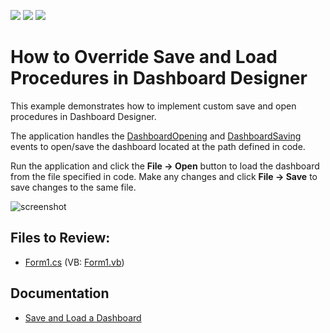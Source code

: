 <!-- default badges list -->
![](https://img.shields.io/endpoint?url=https://codecentral.devexpress.com/api/v1/VersionRange/128581160/18.2.3%2B)
[![](https://img.shields.io/badge/Open_in_DevExpress_Support_Center-FF7200?style=flat-square&logo=DevExpress&logoColor=white)](https://supportcenter.devexpress.com/ticket/details/E4754)
[![](https://img.shields.io/badge/📖_How_to_use_DevExpress_Examples-e9f6fc?style=flat-square)](https://docs.devexpress.com/GeneralInformation/403183)
<!-- default badges end -->
# How to Override Save and Load Procedures in Dashboard Designer

This example demonstrates how to implement custom save and open procedures in Dashboard Designer.

The application handles the [DashboardOpening](https://docs.devexpress.com/Dashboard/DevExpress.DashboardWin.DashboardDesigner.DashboardOpening) and [DashboardSaving](https://docs.devexpress.com/Dashboard/DevExpress.DashboardWin.DashboardDesigner.DashboardSaving) events to open/save the dashboard located at the path defined in code.

Run the application and click the **File -> Open** button to load the dashboard from the file specified in code. Make any changes and click **File -> Save** to save changes to the same file.

![screenshot](/images/screenshot.png)

## Files to Review:

* [Form1.cs](./CS/Dashboard_LoadingAndSaving/Form1.cs) (VB: [Form1.vb](./VB/Dashboard_LoadingAndSaving/Form1.vb))

## Documentation

- [Save and Load a Dashboard](https://docs.devexpress.com/Dashboard/15405)

